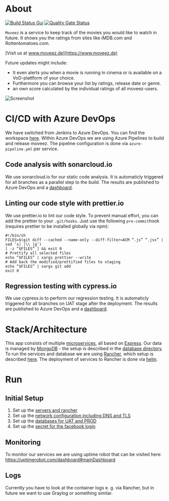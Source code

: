 # About
[![Build Status Gui](https://dev.azure.com/Schdieflaw0018/moveez/_apis/build/status/gui?branchName=master)](https://dev.azure.com/Schdieflaw0018/moveez/_build/latest?definitionId=15&branchName=master)
[![Quality Gate Status](https://sonarcloud.io/api/project_badges/measure?project=schdief%3Amoveez-gui&metric=alert_status)](https://sonarcloud.io/dashboard?id=schdief%3Amoveez-gui)

`Moveez` is a service to keep track of the movies you would like to watch in future. It shows you the ratings from sites like iMDB.com and Rottentomatoes.com.

[Visit us at www.moveez.de](https://www.moveez.de)

Future updates might include:
- It even alerts you when a movie is running in cinema or is available on a VoD-plattform of your choice.
- Furthermore you can browse your list by ratings, release date or genre.
- an own score calculated by the individual ratings of all moveez-users.

![Screenshot](https://github.com/schdief/moveez/blob/master/screenshot.jpg)

# CI/CD with Azure DevOps
We have switched from Jenkins to Azure DevOps. You can find the workspace [here](https://dev.azure.com/Schdieflaw0018/moveez/).
Within Azure DevOps we are using Azure Pipelines to build and release moveez. The pipeline configuration is done via `azure-pipeline.yml` per service.

## Code analysis with sonarcloud.io
We use sonarcloud.io for our static code analysis. It is automaticly triggered for all branches as a parallel step to the build. The results are published to Azure DevOps and a [dashboard](https://sonarcloud.io/organizations/schdief-github/projects).

## Linting our code style with prettier.io
We use prettier.io to lint our code style. To prevent manual effort, you can add the prettier to your `.git/hooks`. Just use the following `pre-commit`hook (requires prettier to be installed globally via npm):
```
#!/bin/sh
FILES=$(git diff --cached --name-only --diff-filter=ACM “.js” “.jsx” | sed ‘s| |\\ |g’)
[ -z “$FILES” ] && exit 0
# Prettify all selected files
echo “$FILES” | xargs prettier --write
# Add back the modified/prettified files to staging
echo “$FILES” | xargs git add
exit 0
```

## Regression testing with cypress.io
We use cypress.io to perform our regression testing. It is automaticly triggered for all branches on UAT stage after the deployment. The results are published to Azure DevOps and a [dashboard](https://dashboard.cypress.io/#/projects/dhwwh4/runs).

# Stack/Architecture
This app consists of multiple [microservices](https://github.com/schdief/moveez/tree/master/services), all based on [Express](https://expressjs.com/). Our data is managed by [MongoDB](https://www.mongodb.com) - the setup is described in the [database directory](https://github.com/schdief/moveez/tree/master/infra/database). To run the services and database we are using [Rancher](https://rancher.com), which setup is described [here](https://github.com/schdief/moveez/tree/master/infra/rancher). The deployment of services to Rancher is done via [helm](https://helm.sh). 

# Run
## Initial Setup
1. Set up the [servers and rancher](https://github.com/schdief/moveez/tree/master/infra/rancher)
2. Set up the [network configuration including DNS and TLS](https://github.com/schdief/moveez/tree/master/infra/network)
3. Set up the [databases for UAT and PROD](https://github.com/schdief/moveez/tree/infra/database)
4. Set up the [secret for the facebook login](https://github.com/schdief/moveez/tree/master/services/gui)

## Monitoring
To monitor our services we are using uptime robot that can be visited here:
https://uptimerobot.com/dashboard#mainDashboard

## Logs
Currently you have to look at the container logs e. g. via Rancher, but in future we want to use Graylog or something similar.

